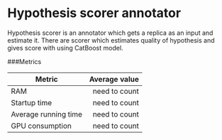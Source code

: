 # Hypothesis scorer annotator
Hypothesis scorer is an annotator which gets a replica as an input and estimate it. There are scorer which estimates quality of hypothesis and gives score with using CatBoost model.

###Metrics

| Metric                | Average value |
| -------------         | -------------:|
| RAM                   | need to count |
| Startup time          | need to count |
| Average running time  | need to count |
| GPU consumption       | need to count |
